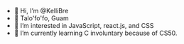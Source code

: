 - 👋 Hi, I’m @KelliBre
- 🌺 Talo'fo'fo, Guam
- 👀 I’m interested in JavaScript, react.js, and CSS
- 🌱 I’m currently learning C involuntary because of CS50.



<!---
KelliBre/KelliBre is a ✨ special ✨ repository because its `README.md` (this file) appears on your GitHub profile.
You can click the Preview link to take a look at your changes.
--->
